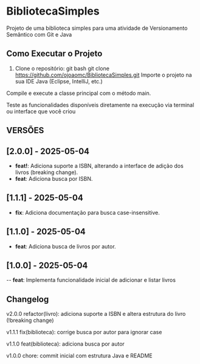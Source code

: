 # BibliotecaSimples
Projeto de uma biblioteca simples para uma atividade de Versionamento Semântico com Git e Java

## Como Executar o Projeto

1. Clone o repositório:
   git bash
   git clone https://github.com/ojoaomc/BibliotecaSimples.git
Importe o projeto na sua IDE Java (Eclipse, IntelliJ, etc.)

Compile e execute a classe principal com o método main.

Teste as funcionalidades disponíveis diretamente na execução via terminal ou interface que você criou

## VERSÕES

## [2.0.0] - 2025-05-04
- **feat!**: Adiciona suporte a ISBN, alterando a interface de adição dos livros (breaking change).
- **feat**: Adiciona busca por ISBN.

## [1.1.1] - 2025-05-04
- **fix**: Adiciona documentação para busca case-insensitive.

## [1.1.0] - 2025-05-04
- **feat**: Adiciona busca de livros por autor.

## [1.0.0] - 2025-05-04
-- **feat**: Implementa funcionalidade inicial de adicionar e listar livros

## Changelog
v2.0.0
refactor(livro): adiciona suporte a ISBN e altera estrutura do livro (!breaking change)

v1.1.1
fix(biblioteca): corrige busca por autor para ignorar case

v1.1.0
feat(biblioteca): adiciona busca por autor

v1.0.0
chore: commit inicial com estrutura Java e README